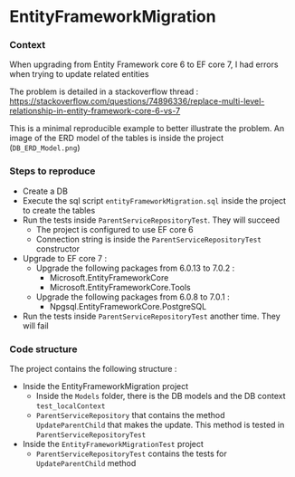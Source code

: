 # EntityFrameworkMigration

### Context

When upgrading from Entity Framework core 6 to EF core 7, I had errors when trying to update related entities

The problem is detailed in a stackoverflow thread : https://stackoverflow.com/questions/74896336/replace-multi-level-relationship-in-entity-framework-core-6-vs-7

This is a minimal reproducible example to better illustrate the problem. 
An image of the ERD model of the tables is inside the project (`DB_ERD_Model.png`)

### Steps to reproduce
- Create a DB
- Execute the sql script `entityFrameworkMigration.sql` inside the project to create the tables
- Run the tests inside `ParentServiceRepositoryTest`. They will succeed 
	- The project is configured to use EF core 6
	- Connection string is inside the `ParentServiceRepositoryTest` constructor
- Upgrade to EF core 7 :
	- Upgrade the following packages from 6.0.13 to 7.0.2 :
		- Microsoft.EntityFrameworkCore
		- Microsoft.EntityFrameworkCore.Tools
	- Upgrade the following packages from 6.0.8 to 7.0.1 :
		 - Npgsql.EntityFrameworkCore.PostgreSQL
- Run the tests inside `ParentServiceRepositoryTest` another time. They will fail 

### Code structure
The project contains the following structure :
- Inside the EntityFrameworkMigration project
	- Inside the `Models` folder, there is the DB models and the DB context `test_localContext`
	- `ParentServiceRepository` that contains the method `UpdateParentChild` that makes the update. This method is tested in `ParentServiceRepositoryTest`
- Inside the `EntityFrameworkMigrationTest` project
	- `ParentServiceRepositoryTest` contains the tests for `UpdateParentChild` method